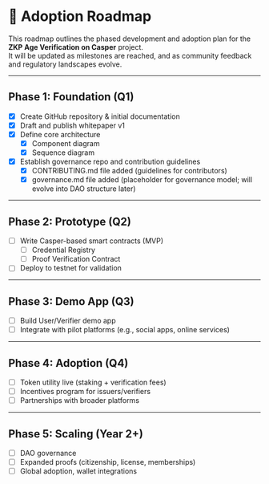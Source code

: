 # 📌 Adoption Roadmap

This roadmap outlines the phased development and adoption plan for the **ZKP Age Verification on Casper** project.  
It will be updated as milestones are reached, and as community feedback and regulatory landscapes evolve.  

---

## Phase 1: Foundation (Q1)
- [x] Create GitHub repository & initial documentation  
- [x] Draft and publish whitepaper v1  
- [x] Define core architecture  
  - [x] Component diagram  
  - [x] Sequence diagram  
- [x] Establish governance repo and contribution guidelines  
  - [x] CONTRIBUTING.md file added (guidelines for contributors)  
  - [x] governance.md file added (placeholder for governance model; will evolve into DAO structure later)

---

## Phase 2: Prototype (Q2)
- [ ] Write Casper-based smart contracts (MVP)  
  - [ ] Credential Registry  
  - [ ] Proof Verification Contract  
- [ ] Deploy to testnet for validation  

---

## Phase 3: Demo App (Q3)
- [ ] Build User/Verifier demo app  
- [ ] Integrate with pilot platforms (e.g., social apps, online services)  

---

## Phase 4: Adoption (Q4)
- [ ] Token utility live (staking + verification fees)  
- [ ] Incentives program for issuers/verifiers  
- [ ] Partnerships with broader platforms  

---

## Phase 5: Scaling (Year 2+)
- [ ] DAO governance  
- [ ] Expanded proofs (citizenship, license, memberships)  
- [ ] Global adoption, wallet integrations